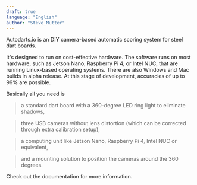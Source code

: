 ```yaml
---
draft: true
language: "English"
author: "Steve_Mutter"
---
```


Autodarts.io is an DIY camera-based automatic scoring system for steel dart boards. 

It's designed to run on cost-effective hardware.
The software runs on most hardware, such as Jetson Nano, Raspberry Pi 4, or Intel NUC, that are running Linux-based operating systems. 
There are also Windows and Mac builds in alpha release. At this stage of development, accuracies of up to 99% are possible. 

Basically all you need is 

> a standard dart board with a 360-degree LED ring light to eliminate shadows, 

> three USB cameras without lens distortion (which can be corrected through extra calibration setup), 

> a computing unit like Jetson Nano, Raspberry Pi 4, Intel NUC or equivalent, 

> and a mounting solution to position the cameras around the 360 degrees. 

Check out the documentation for more information.